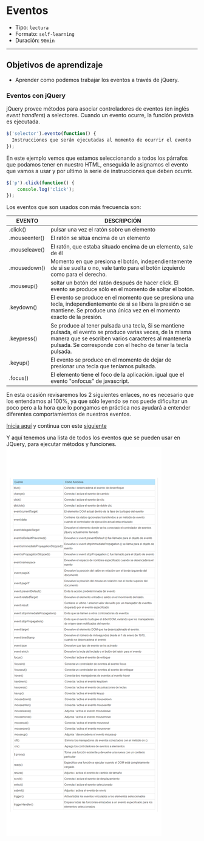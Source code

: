 # Eventos

- Tipo: `lectura`
- Formato: `self-learning`
- Duración: `90min`

***

## Objetivos de aprendizaje

- Aprender como podemos trabajar los eventos a través de jQuery.

### Eventos con jQuery

jQuery provee métodos para asociar controladores de eventos
(en inglés _event handlers_) a selectores. Cuando un evento ocurre, la función
provista es ejecutada.

```js
$('selector').evento(function() {
  Instrucciones que serán ejecutadas al momento de ocurrir el evento
});
```

En este ejemplo vemos que estamos seleccionando a todos los párrafos que
podamos tener en nuestro HTML, enseguida le asignamos el evento que vamos a
usar y por ultimo la serie de instrucciones que deben ocurrir.

```js
$('p').click(function() {
    console.log('click');
});
```

Los eventos que son usados con más frecuencia son:

| EVENTO | DESCRIPCIÓN |
| ------ | ----------- |
|.click() | pulsar una vez el ratón sobre un elemento|
|.mouseenter() | El ratón se sitúa encima de un elemento|
|.mouseleave() | El ratón, que estaba situado encima de un elemento, sale de él|
|.mousedown() | Momento en que presiona el botón, independientemente de si se suelta o no, vale tanto para el botón izquierdo como para el derecho.|
| .mouseup() | soltar un botón del ratón después de hacer click. El evento se produce sólo en el momento de soltar el botón. |
|.keydown() | El evento se produce en el momento que se presiona una tecla, independientemente de si se libera la presión o se mantiene. Se produce una única vez en el momento exacto de la presión.|
|.keypress() | Se produce al tener pulsada una tecla, Si se mantiene pulsada, el evento se produce varias veces, de la misma manera que se escriben varios caracteres al mantenerla pulsada. Se corresponde con el hecho de tener la tecla pulsada.|
|.keyup() | El evento se produce en el momento de dejar de presionar una tecla que teníamos pulsada.|
|.focus() | El elemento tiene el foco de la aplicación. igual que el evento "onfocus" de javascript.|

En esta ocasión revisaremos los 2 siguientes enlaces, no es necesario que los entendamos al 100%, ya que sólo leyendo se nos puede dificultar un poco pero a la hora que lo pongamos en práctica nos ayudará a entender diferentes comportamientos de nuestros eventos.

[Inicia aquí](http://librosweb.es/libro/fundamentos_jquery/capitulo_5.html) y continua con este [siguiente](http://librosweb.es/libro/fundamentos_jquery/capitulo_5/el_objeto_del_evento.html)

Y aquí tenemos una lista de todos los eventos que se pueden usar en JQuery, para ejecutar métodos y funciones.
![lista-eventos](https://github.com/AnaSalazar/curricula-js/blob/04-social-network/04-social-network/02-jquery/04-events/lista-eventos.png?raw=true)
